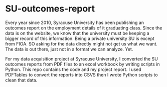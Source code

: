 # SU-outcomes-report 

Every year since 2010, Syracuse University has been publishing an outcomes report on the employment details of it graduating class.
Since the data is on the website, we know that the university must be keeping a bigger record of this information.  Being a private university SU is except from FIOA.  SO asking for the data directly might not get us what we want.  The data is out there, just not in a format we can analyze. Yet.   
 
For my data acquisition project at Syracuse University, I converted the SU outcomes reports from PDF files to an excel workbook by writing scripts in Python. This repo contains the code and my project report. 
I used PDFTables to convert the reports into CSVS then I wrote Python scripts to clean that data.

